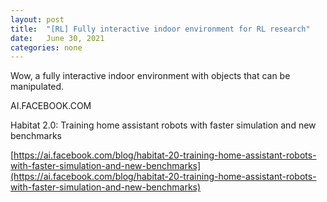 ```yaml
---
layout: post
title:  "[RL] Fully interactive indoor environment for RL research"
date:   June 30, 2021
categories: none
---
```


Wow, a fully interactive indoor environment with objects that can be manipulated.






AI.FACEBOOK.COM




Habitat 2.0: Training home assistant robots with faster simulation and new benchmarks



[https://ai.facebook.com/blog/habitat-20-training-home-assistant-robots-with-faster-simulation-and-new-benchmarks](https://ai.facebook.com/blog/habitat-20-training-home-assistant-robots-with-faster-simulation-and-new-benchmarks)
 

